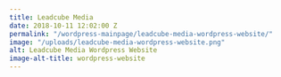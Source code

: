 ```yaml
---
title: Leadcube Media
date: 2018-10-11 12:02:00 Z
permalink: "/wordpress-mainpage/leadcube-media-wordpress-website/"
image: "/uploads/leadcube-media-wordpress-website.png"
alt: Leadcube Media Wordpress Website
image-alt-title: wordpress-website
---
```



